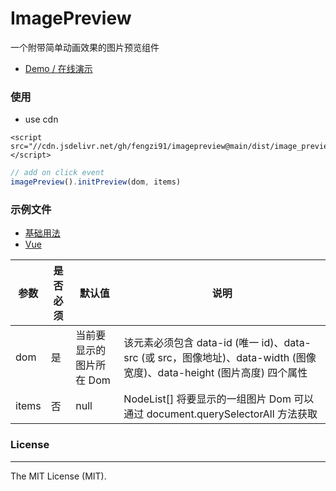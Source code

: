 # ImagePreview

一个附带简单动画效果的图片预览组件

- [Demo / 在线演示](https://fengzi91.github.io/imagePreview/examples/basic/)

### 使用

- use cdn
```
<script src="//cdn.jsdelivr.net/gh/fengzi91/imagepreview@main/dist/image_preview.js"></script>
```
```javascript
// add on click event
imagePreview().initPreview(dom, items)
```
### 示例文件
 - [基础用法](examples/basic/index.html)
 - [Vue](examples/vue/App.vue)
 
|参数|是否必须|默认值|说明|
|----|----|----|----|
|dom|是|当前要显示的图片所在 Dom|该元素必须包含 data-id (唯一 id)、data-src (或 src，图像地址)、data-width (图像宽度)、data-height (图片高度) 四个属性|
|items|否|null|NodeList[] 将要显示的一组图片 Dom 可以通过 document.querySelectorAll 方法获取|

### License
------------
The MIT License (MIT).
